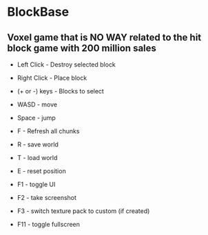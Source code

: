 # BlockBase

## Voxel game that is NO WAY related to the hit block game with 200 million sales

- Left Click - Destroy selected block
- Right Click - Place block
- (+ or -) keys - Blocks to select
- WASD - move
- Space - jump
- F - Refresh all chunks
- R - save world
- T - load world
- E - reset position

- F1 - toggle UI
- F2 - take screenshot
- F3 - switch texture pack to custom (if created)
- F11 - toggle fullscreen
